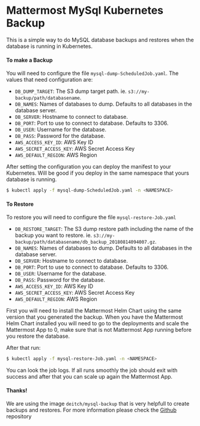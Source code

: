 Mattermost MySql Kubernetes Backup
==================================

This is a simple way to do MySQL database backups and restores when the database is running in Kubernetes.

#### To make a Backup

You will need to configure the file `mysql-dump-ScheduledJob.yaml`. The values that need configuration are:

* `DB_DUMP_TARGET`: The S3 dump target path. ie. `s3://my-backup/path/databasename`.
* `DB_NAMES`: Names of databases to dump. Defaults to all databases in the database server.
* `DB_SERVER`: Hostname to connect to database.
* `DB_PORT`: Port to use to connect to database. Defaults to 3306.
* `DB_USER`: Username for the database.
* `DB_PASS`: Password for the database.
* `AWS_ACCESS_KEY_ID`: AWS Key ID
* `AWS_SECRET_ACCESS_KEY`: AWS Secret Access Key
* `AWS_DEFAULT_REGION`: AWS Region

After setting the configuration you can deploy the manifest to your Kubernetes. Will be good if you deploy in the same namespace that yours database is running.

```Bash
$ kubectl apply -f mysql-dump-ScheduledJob.yaml -n <NAMESPACE>
```

#### To Restore

To restore you will need to configure the file `mysql-restore-Job.yaml`

* `DB_RESTORE_TARGET`: The S3 dump restore path including the name of the backup you want to restore. ie. `s3://my-backup/path/databasename/db_backup_20180814094007.gz`.
* `DB_NAMES`: Names of databases to dump. Defaults to all databases in the database server.
* `DB_SERVER`: Hostname to connect to database.
* `DB_PORT`: Port to use to connect to database. Defaults to 3306.
* `DB_USER`: Username for the database.
* `DB_PASS`: Password for the database.
* `AWS_ACCESS_KEY_ID`: AWS Key ID
* `AWS_SECRET_ACCESS_KEY`: AWS Secret Access Key
* `AWS_DEFAULT_REGION`: AWS Region

First you will need to install the Mattermost Helm Chart using the same version that you generated the backup.
When you have the Mattermost Helm Chart installed you will need to go to the deployments and scale the Mattermost App to 0, make sure that is not Mattermost App running before you restore the database.

After that run:
```Bash
$ kubectl apply -f mysql-restore-Job.yaml -n <NAMESPACE>
```

You can look the job logs. If all runs smoothly the job should exit with success and after that you can scale up again the Mattermost App.

#### Thanks!

We are using the image `deitch/mysql-backup` that is very helpfull to create backups and restores.
For more information please check the [Github](https://github.com/deitch/mysql-backup) repository
